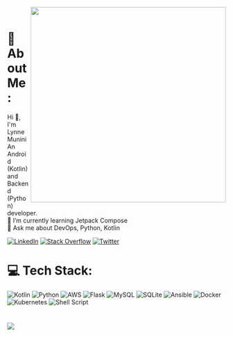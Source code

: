 <img src="https://user-images.githubusercontent.com/63019595/179348351-d1f7d4b7-1f83-463d-9bb3-c0fec5afc617.png" width="450" height="450" align="right"><br>
# 💫 About Me:
Hi 👋, I'm Lynne Munini<br>An Android (Kotlin) and Backend (Python) developer.
<br>🌱 I’m currently learning Jetpack Compose<br>💬 Ask me about DevOps, Python, Kotlin

[![LinkedIn](https://img.shields.io/badge/LinkedIn-%230077B5.svg?logo=linkedin&logoColor=white)](https://www.linkedin.com/in/lynnemunini/) [![Stack Overflow](https://img.shields.io/badge/-Stackoverflow-FE7A16?logo=stack-overflow&logoColor=white)](https://stackoverflow.com/users/15744375) [![Twitter](https://img.shields.io/badge/Twitter-%231DA1F2.svg?logo=Twitter&logoColor=white)](https://twitter.com/LynneMunini) 
#
# 💻 Tech Stack:
![Kotlin](https://img.shields.io/badge/kotlin-%230095D5.svg?style=plastic&logo=kotlin&logoColor=white) ![Python](https://img.shields.io/badge/python-3670A0?style=plastic&logo=python&logoColor=ffdd54) ![AWS](https://img.shields.io/badge/AWS-%23FF9900.svg?style=plastic&logo=amazon-aws&logoColor=white) ![Flask](https://img.shields.io/badge/flask-%23000.svg?style=plastic&logo=flask&logoColor=white) ![MySQL](https://img.shields.io/badge/mysql-%2300f.svg?style=plastic&logo=mysql&logoColor=white) ![SQLite](https://img.shields.io/badge/sqlite-%2307405e.svg?style=plastic&logo=sqlite&logoColor=white) ![Ansible](https://img.shields.io/badge/ansible-%231A1918.svg?style=plastic&logo=ansible&logoColor=white) ![Docker](https://img.shields.io/badge/docker-%230db7ed.svg?style=plastic&logo=docker&logoColor=white) ![Kubernetes](https://img.shields.io/badge/kubernetes-%23326ce5.svg?style=plastic&logo=kubernetes&logoColor=white) ![Shell Script](https://img.shields.io/badge/shell_script-%23121011.svg?style=plastic&logo=gnu-bash&logoColor=white)
#
![](https://github-readme-stats.vercel.app/api?username=lynnemunini&theme=monokai&hide_border=true&include_all_commits=false&count_private=true)<br/>

